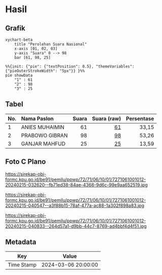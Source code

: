 # Hasil

## Grafik

```mermaid
xychart-beta
    title "Perolehan Suara Nasional"
    x-axis [01, 02, 03]
    y-axis "Suara" 0 --> 98
    bar [61, 98, 25]
```

```mermaid
%%{init: {"pie": {"textPosition": 0.5}, "themeVariables": {"pieOuterStrokeWidth": "5px"}} }%%
pie showData
    "1" : 61
    "2" : 98
    "3" : 25
```

## Tabel

| No. | Nama Paslon    | Suara | Suara (raw) | Persentase |
|:--- |:-------------- | -----:| -----------:| ----------:|
| 1   | ANIES MUHAIMIN | 61    | [61][p-1]   | 33,15      |
| 2   | PRABOWO GIBRAN | 98    | [98][p-2]   | 53,26      |
| 3   | GANJAR MAHFUD  | 25    | [25][p-3]   | 13,59      |


[p-1]: https://github.com/gigit-pemilu/pemilu-2024/blob/main/pilpres/hitung-suara/sub/72-sulawesi-tengah/sub/71-kota-palu/sub/06-tatanga/sub/1001-nunu/sub/012-tps/sub/paslon-1.txt
[p-2]: https://github.com/gigit-pemilu/pemilu-2024/blob/main/pilpres/hitung-suara/sub/72-sulawesi-tengah/sub/71-kota-palu/sub/06-tatanga/sub/1001-nunu/sub/012-tps/sub/paslon-2.txt
[p-3]: https://github.com/gigit-pemilu/pemilu-2024/blob/main/pilpres/hitung-suara/sub/72-sulawesi-tengah/sub/71-kota-palu/sub/06-tatanga/sub/1001-nunu/sub/012-tps/sub/paslon-3.txt

## Foto C Plano

https://sirekap-obj-formc.kpu.go.id/be91/pemilu/ppwp/72/71/06/10/01/7271061001012-20240215-032620--fb71ed38-84ae-4368-9d6c-99e9aa652519.jpg

https://sirekap-obj-formc.kpu.go.id/be91/pemilu/ppwp/72/71/06/10/01/7271061001012-20240215-040547--a3f88b15-78af-477a-ac88-1a302f898a83.jpg

https://sirekap-obj-formc.kpu.go.id/be91/pemilu/ppwp/72/71/06/10/01/7271061001012-20240215-040833--264d57a1-d9bb-44c7-8769-ad4bbf4d4f51.jpg


## Metadata

| Key        | Value               |
| ---------- | ------------------- |
| Time Stamp | 2024-03-06 20:00:00 |



